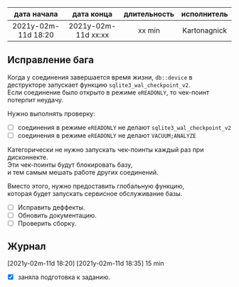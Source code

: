 
| дата начала         |   дата конца        | длительность   | исполнитель  |
|:-------------------:|:-------------------:|:--------------:|:------------:|
| 2021y-02m-11d 18:20 | 2021y-02m-11d xx:xx | xx min        | Kartonagnick |

Исправление бага  
----------------

Когда у соединения завершается время жизни, 
`db::device` в деструкторе запускает функцию `sqlite3_wal_checkpoint_v2`.  
Если соединение было открыто в режиме `eREADONLY`, то чек-поинт потерпит неудачу.  

Нужно выполнять проверку: 
  - [ ] соединения в режиме `eREADONLY` не делают  `sqlite3_wal_checkpoint_v2`  
  - [ ] соединения в режиме `eREADONLY` не делают  `VACUUM;ANALYZE`  

Категорически не нужно запускать чек-поинты каждый раз при дисконнекте.  
Эти чек-поинты будут блокировать базу,  
и тем самым мешать работе других соединений.  

Вместо этого, нужно предоставить глобальную функцию,  
которая будет запускать сервисное обслуживание базы.  

- [ ] Исправить деффекты.  
- [ ] Обновить документацию.  
- [ ] Проверить сборку.  

Журнал  
------

[2021y-02m-11d 18:20] [2021y-02m-11d 18:35] 15 min  
 - [x] заняла подготовка к заданию.  

